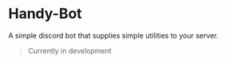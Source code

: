 # Handy-Bot
A simple discord bot that supplies simple utilities to your server.

> Currently in development
